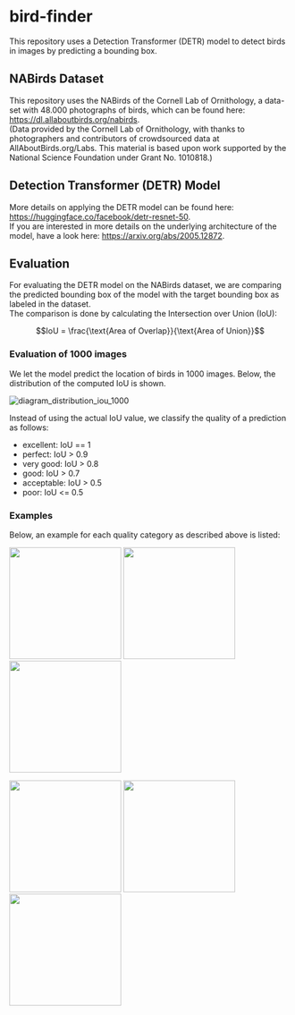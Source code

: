 # bird-finder
This repository uses a Detection Transformer (DETR) model to detect birds in images by predicting a bounding box.

## NABirds Dataset
This repository uses the NABirds of the Cornell Lab of Ornithology, a data-set with 48.000 photographs of birds, which can be found here: https://dl.allaboutbirds.org/nabirds.  
(Data provided by the Cornell Lab of Ornithology, with thanks to photographers and contributors of crowdsourced data at AllAboutBirds.org/Labs. This material is based upon work supported by the National Science Foundation under Grant No. 1010818.)

## Detection Transformer (DETR) Model
More details on applying the DETR model can be found here: https://huggingface.co/facebook/detr-resnet-50.  
If you are interested in more details on the underlying architecture of the model, have a look here: https://arxiv.org/abs/2005.12872.

## Evaluation
For evaluating the DETR model on the NABirds dataset, we are comparing the predicted bounding box of the model with the target bounding box as labeled in the dataset.  
The comparison is done by calculating the Intersection over Union (IoU):  

$$IoU = \frac{\text{Area of Overlap}}{\text{Area of Union}}$$

### Evaluation of 1000 images
We let the model predict the location of birds in 1000 images. Below, the distribution of the computed IoU is shown.

![diagram_distribution_iou_1000](https://github.com/user-attachments/assets/b4c3a9fd-b55e-411b-8449-7103637bd91d)

 Instead of using the actual IoU value, we classify the quality of a prediction as follows:  
- excellent: IoU == 1
- perfect: IoU > 0.9
- very good: IoU > 0.8
- good: IoU > 0.7
- acceptable: IoU > 0.5
- poor: IoU <= 0.5

### Examples
Below, an example for each quality category as described above is listed:
<p>
    <img width=200 src=https://github.com/user-attachments/assets/fc15b410-9d33-48e6-949e-f5f964460acf></img>
    <img width=200 src=https://github.com/user-attachments/assets/4704790d-80cf-4f2f-9ff0-711f081329ec></img>
    <img width=200 src=https://github.com/user-attachments/assets/9830f0c6-a37d-4dd9-b462-ee56e77b934e></img>
</p>
<p>
    <img width=200 src=https://github.com/user-attachments/assets/7c7590b4-0b1a-4259-8bc6-d2c41198bf6e></img>
    <img width=200 src=https://github.com/user-attachments/assets/c74ef383-9c1d-483f-9844-1dba2c711e8c></img>
    <img width=200 src=https://github.com/user-attachments/assets/01bbdc7a-57bb-4c72-9365-3a119a9eb48e></img>
</p>

